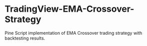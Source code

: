 # TradingView-EMA-Crossover-Strategy
Pine Script implementation of EMA Crossover trading strategy with backtesting results.

